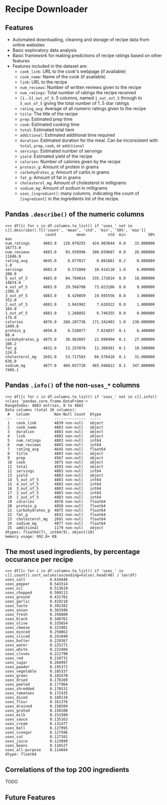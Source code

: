 # Recipe Downloader

## Features
- Automated downloading, cleaning and storage of recipe data from online websites
- Basic exploratory data analysis
- Basic framework for making predictions of recipe ratings based on other features
- Features included in the dataset are:
    - `cook_link`: URL to the cook's webpage (if available)
    - `cook_name`: Name of the cook (if available)
    - `link`: URL to the recipe
    - `num_reviews`: Number of written reviews given to the recipe
    - `num_ratings`: Total number of ratings the recipe received
    - `[1..5]_out_of_5`: 5 columns, named `1_out_out_5` through to `5_out_of_5` giving the total number of 1..5 star ratings
    - `rating_avg`: Average of all numeric ratings given to the recipe
    - `title`: The title of the recipe
    - `prep`: Estimated prep time
    - `cook`: Estimated cooking time
    - `total`: Estimated total tiem
    - `additional`: Estimated additional time required
    - `duration`: Estimated duration for the meal. Can be inconsistent with `total`, `prep`, `cook`, or `additional`
    - `servings`: Estimated number of servings
    - `yield`: Estimated yield of the recipe
    - `calories`: Number of calories given by the recipe
    - `protein_g`: Amount of protein in grams
    - `carbohydrates_g`: Amount of carbs in grams
    - `fat_g`: Amount of fat in grams
    - `cholesterol_mg`: Amount of cholesterol in milligrams
    - `sodium_mg`: Amount of sodium in milligrams
    - `uses_[ingredient]`: many columns, indicating the count of `[ingredient]` in the ingredients list of the recipe.

## Pandas `.describe()` of the numeric columns

```
>>> df[[c for c in df.columns.to_list() if 'uses_' not in c]].describe().T[['count', 'mean', 'std', 'min', '50%', 'max']]
                  count         mean          std  min          50%      max
num_ratings      4883.0   128.079255   424.903844  0.0    33.000000  16773.0
num_reviews      4883.0    93.939996   300.039687  0.0    26.000000  11846.0
rating_avg       4645.0     0.877017     0.081881  0.2     0.888889      1.0
servings         4883.0     8.572804    10.414110  1.0     6.000000    200.0
5_out_of_5       4883.0    84.769814   335.172814  0.0    18.000000  14874.0
4_out_of_5       4883.0    29.568708    73.023106  0.0     9.000000   1305.0
3_out_of_5       4883.0     8.429859    19.945556  0.0     3.000000    352.0
2_out_of_5       4883.0     3.041982     7.620322  0.0     1.000000    164.0
1_out_of_5       4883.0     2.268892     6.746355  0.0     0.000000    174.0
calories         4876.0   268.287736   171.342403  1.0   238.000000   1499.0
protein_g        4858.0     8.528077     7.624837  0.1     6.400000     88.4
carbohydrates_g  4875.0    30.963097    22.896994  0.1    27.000000    166.2
fat_g            4832.0    13.257078    11.360381  0.1    10.500000    124.6
cholesterol_mg   2691.0    53.717503    66.576418  0.1    31.000000    636.0
sodium_mg        4877.0   469.057720   465.946812  0.1   347.000000   7499.1
```

## Pandas `.info()` of the non-`uses_*` columns

```
>>> df[[c for c in df.columns.to_list() if 'uses_' not in c]].info()
<class 'pandas.core.frame.DataFrame'>
RangeIndex: 4883 entries, 0 to 4882
Data columns (total 26 columns):
 #   Column           Non-Null Count  Dtype  
---  ------           --------------  -----  
 1   cook_link        4839 non-null   object 
 2   cook_name        4883 non-null   object 
 3   duration         4883 non-null   object 
 4   link             4883 non-null   object 
 5   num_ratings      4883 non-null   int64  
 6   num_reviews      4883 non-null   int64  
 7   rating_avg       4645 non-null   float64
 8   title            4883 non-null   object 
 9   prep             4567 non-null   object 
 10  cook             3875 non-null   object 
 11  total            4593 non-null   object 
 12  servings         4883 non-null   int64  
 13  yield            4883 non-null   object 
 14  5_out_of_5       4883 non-null   int64  
 15  4_out_of_5       4883 non-null   int64  
 16  3_out_of_5       4883 non-null   int64  
 17  2_out_of_5       4883 non-null   int64  
 18  1_out_of_5       4883 non-null   int64  
 19  calories         4876 non-null   float64
 20  protein_g        4858 non-null   float64
 21  carbohydrates_g  4875 non-null   float64
 22  fat_g            4832 non-null   float64
 23  cholesterol_mg   2691 non-null   float64
 24  sodium_mg        4877 non-null   float64
 25  additional       1179 non-null   object 
dtypes: float64(7), int64(9), object(10)
memory usage: 992.0+ KB
```

## The most used ingredients, by percentage occurance per recipe
```
>>> df[[c for c in df.columns.to_list() if 'uses_' in c]].count().sort_values(ascending=False).head(40) / len(df)
uses_salt           0.634446
uses_pepper         0.543314
uses_oil            0.513619
uses_chopped        0.509113
uses_ground         0.431702
uses_garlic         0.419210
uses_taste          0.392382
uses_onion          0.363506
uses_fresh          0.350809
uses_black          0.348761
uses_olive          0.335654
uses_cheese         0.323981
uses_minced         0.259062
uses_sliced         0.241040
uses_butter         0.229367
uses_water          0.225271
uses_white          0.222404
uses_cloves         0.221790
uses_red            0.210731
uses_sugar          0.204997
uses_powder         0.195372
uses_vegetable      0.185337
uses_green          0.182470
uses_dried          0.178169
uses_peeled         0.177964
uses_shredded       0.176531
uses_tomatoes       0.172435
uses_diced          0.168134
uses_flour          0.161376
uses_drained        0.158509
uses_grated         0.158100
uses_milk           0.153389
uses_sauce          0.135163
uses_cream          0.131477
uses_bell           0.127995
uses_vinegar        0.127586
uses_cut            0.127381
uses_juice          0.123899
uses_beans          0.116527
uses_all-purpose    0.114684
dtype: float64

```

## Correlations of the top 200 ingredients
TODO


## Future Features
